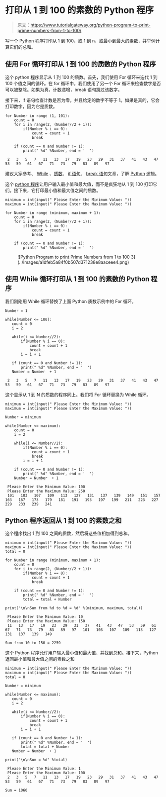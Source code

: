 # 打印从 1 到 100 的素数的 Python 程序

> 原文：<https://www.tutorialgateway.org/python-program-to-print-prime-numbers-from-1-to-100/>

写一个 Python 程序打印从 1 到 100，或 1 到 n，或最小到最大的素数，并举例计算它们的总和。

## 使用 For 循环打印从 1 到 100 的质数的 Python 程序

这个 python 程序显示从 1 到 100 的质数。首先，我们使用 For 循环来迭代 1 到 100 个值之间的循环。在 for 循环中，我们使用了另一个 For 循环来检查数字是否可以被整除。如果为真，计数递增，break 语句跳过该数字。

接下来，if 语句检查计数是否为零，并且给定的数字不等于 1。如果是真的，它会打印数字，因为它是质数。

```
for Number in range (1, 101):
    count = 0
    for i in range(2, (Number//2 + 1)):
        if(Number % i == 0):
            count = count + 1
            break

    if (count == 0 and Number != 1):
        print(" %d" %Number, end = '  ')
```

```
 2   3   5   7   11   13   17   19   23   29   31   37   41   43   47   53   59   61   67   71   73   79   83   89   97 
```

建议大家参考、 [While](https://www.tutorialgateway.org/python-while-loop/) 、[质数](https://www.tutorialgateway.org/python-program-to-find-prime-number/)、 [if 语句](https://www.tutorialgateway.org/python-if-statement/)、 [break 语句](https://www.tutorialgateway.org/python-break/)文章，了解 [Python](https://www.tutorialgateway.org/python-tutorial/) 逻辑。

这个 [python 程序](https://www.tutorialgateway.org/python-programming-examples/)让用户输入最小值和最大值，而不是疯狂地从 1 到 100 打印它们。接下来，它打印最小值和最大值之间的质数。

```
minimum = int(input(" Please Enter the Minimum Value: "))
maximum = int(input(" Please Enter the Maximum Value: "))

for Number in range (minimum, maximum + 1):
    count = 0
    for i in range(2, (Number//2 + 1)):
        if(Number % i == 0):
            count = count + 1
            break

    if (count == 0 and Number != 1):
        print(" %d" %Number, end = '  ')
```

<figure class="wp-block-image">![Python Program to print Prime Numbers from 1 to 100 3](../Images/a1dfeb5a84f0b507d371238e8aaceee4.png)</figure>

## 使用 While 循环打印从 1 到 100 的素数的 Python 程序

我们刚刚用 While 循环替换了上面 Python 质数示例中的 For 循环。

 ```
Number = 1

while(Number <= 100):
    count = 0
    i = 2

    while(i <= Number//2):
        if(Number % i == 0):
            count = count + 1
            break
        i = i + 1

    if (count == 0 and Number != 1):
        print(" %d" %Number, end = '  ')
    Number = Number  + 1
```

```
 2   3   5   7   11   13   17   19   23   29   31   37   41   43   47   53   59   61   67   71   73   79   83   89   97 
```

这个显示从 1 到 N 的质数的程序同上。我们将 For 循环替换为 While 循环。

```
minimum = int(input(" Please Enter the Minimum Value: "))
maximum = int(input(" Please Enter the Maximum Value: "))

Number = minimum

while(Number <= maximum):
    count = 0
    i = 2

    while(i <= Number//2):
        if(Number % i == 0):
            count = count + 1
            break
        i = i + 1

    if (count == 0 and Number != 1):
        print(" %d" %Number, end = '  ')
    Number = Number  + 1
```

```
 Please Enter the Minimum Value: 100
 Please Enter the Maximum Value: 250
 101   103   107   109   113   127   131   137   139   149   151   157   163   167   173   179   181   191   193   197   199   211   223   227   229   233   239   241 
```

## Python 程序返回从 1 到 100 的素数之和

这个程序找出 1 到 100 之间的质数，然后将这些值相加得到总和。

```
minimum = int(input(" Please Enter the Minimum Value: "))
maximum = int(input(" Please Enter the Maximum Value: "))
total = 0

for Number in range (minimum, maximum + 1):
    count = 0
    for i in range(2, (Number//2 + 1)):
        if(Number % i == 0):
            count = count + 1
            break

    if (count == 0 and Number != 1):
        print(" %d" %Number, end = '  ')
        total = total + Number

print("\n\nSum from %d to %d = %d" %(minimum, maximum, total))
```

```
 Please Enter the Minimum Value: 10
 Please Enter the Maximum Value: 150
 11   13   17   19   23   29   31   37   41   43   47   53   59   61   67   71   73   79   83   89   97   101   103   107   109   113   127   131   137   139   149  

Sum from 10 to 150 = 2259
```

这个 Python 程序允许用户输入最小值和最大值，并找到总和。接下来，Python 返回最小值和最大值之间的素数之和

 ```
minimum = int(input(" Please Enter the Minimum Value: "))
maximum = int(input(" Please Enter the Maximum Value: "))
total = 0

Number = minimum

while(Number <= maximum):
    count = 0
    i = 2

    while(i <= Number//2):
        if(Number % i == 0):
            count = count + 1
            break
        i = i + 1

    if (count == 0 and Number != 1):
        print(" %d" %Number, end = '  ')
        total = total + Number
    Number = Number  + 1

print("\n\nSum = %d" %total)
```

```
 Please Enter the Minimum Value: 1
 Please Enter the Maximum Value: 100
 2   3   5   7   11   13   17   19   23   29   31   37   41   43   47   53   59   61   67   71   73   79   83   89   97  

Sum = 1060
```